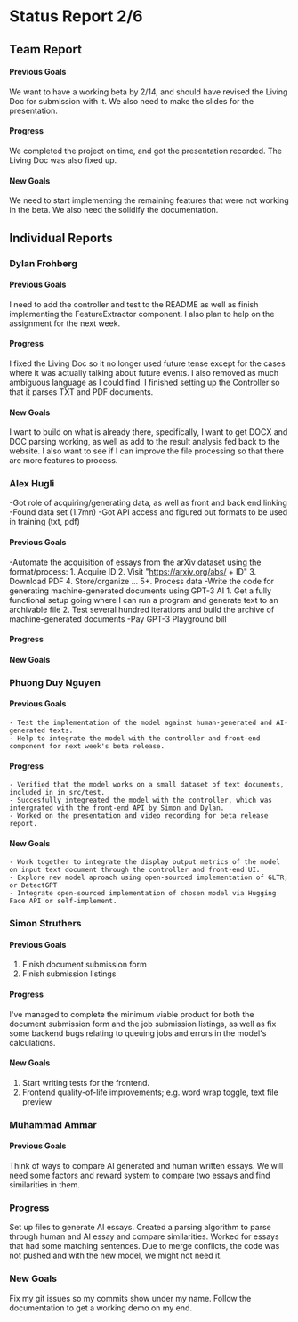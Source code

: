 # Status Report 2/6
## Team Report
#### Previous Goals
We want to have a working beta by 2/14, and should have revised the Living Doc for submission with it. We also need to make the slides for the presentation.
#### Progress
We completed the project on time, and got the presentation recorded. The Living Doc was also fixed up.
#### New Goals
We need to start implementing the remaining features that were not working in the beta. We also need the solidify the documentation.

## Individual Reports

### Dylan Frohberg
#### Previous Goals
I need to add the controller and test to the README as well as finish implementing the FeatureExtractor component. I also plan to help on the assignment for the next week.
#### Progress
I fixed the Living Doc so it no longer used future tense except for the cases where it was actually talking about future events. I also removed as much ambiguous language as I could find. I finished setting up the Controller so that it parses TXT and PDF documents.
#### New Goals
I want to build on what is already there, specifically, I want to get DOCX and DOC parsing working, as well as add to the result analysis fed back to the website. I also want to see if I can improve the file processing so that there are more features to process.

### Alex Hugli
-Got role of acquiring/generating data, as well as front and back end linking
-Found data set (1.7mn)
-Got API access and figured out formats to be used in training (txt, pdf)

#### Previous Goals
-Automate the acquisition of essays from the arXiv dataset using the format/process: 
    1. Acquire ID
    2. Visit "https://arxiv.org/abs/ + ID"
    3. Download PDF
    4. Store/organize
    ...
    5+. Process data
-Write the code for generating machine-generated documents using GPT-3 AI
    1. Get a fully functional setup going where I can run a program and generate text to an archivable file
    2. Test several hundred iterations and build the archive of machine-generated documents
-Pay GPT-3 Playground bill
#### Progress

#### New Goals


### Phuong Duy Nguyen

#### Previous Goals
    - Test the implementation of the model against human-generated and AI- generated texts.
    - Help to integrate the model with the controller and front-end component for next week's beta release.

#### Progress
    - Verified that the model works on a small dataset of text documents, included in in src/test.
    - Succesfully integreated the model with the controller, which was intergrated with the front-end API by Simon and Dylan.
    - Worked on the presentation and video recording for beta release report.

#### New Goals
    - Work together to integrate the display output metrics of the model on input text document through the controller and front-end UI.
    - Explore new model aproach using open-sourced implementation of GLTR, or DetectGPT
    - Integrate open-sourced implementation of chosen model via Hugging Face API or self-implement.


### Simon Struthers

#### Previous Goals
1. Finish document submission form
2. Finish submission listings

#### Progress
I've managed to complete the minimum viable product for both the document submission form and the job submission listings, as well as fix some backend bugs relating to queuing jobs and errors in the model's calculations.

#### New Goals
1. Start writing tests for the frontend.
2. Frontend quality-of-life improvements; e.g. word wrap toggle, text file preview

### Muhammad Ammar

#### Previous Goals

Think of ways to compare AI generated and human written essays. We will need some factors and reward system to compare two essays and find similarities in them.

### Progress

Set up files to generate AI essays. Created a parsing algorithm to parse through human and AI essay and compare similarities. Worked for essays that had some matching sentences. Due to merge conflicts, the code was not pushed and with the new model, we might not need it.

### New Goals

Fix my git issues so my commits show under my name. Follow the documentation to get a working demo on my end. 